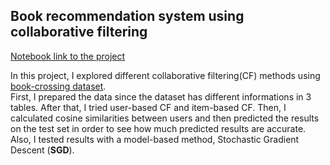 ## Book recommendation system using collaborative filtering

[Notebook link to the project](https://github.com/SarahMestiri/RecommenderSystems/blob/master/Projects/Book%20Recommendation%20System%20using%20CF.ipynb)

In this project, I explored different collaborative filtering(CF) methods using [book-crossing dataset](http://www2.informatik.uni-freiburg.de/~cziegler/BX/). <br>
First, I prepared the data since the dataset has different informations in 3 tables. After that, I tried user-based CF and item-based CF. Then, I calculated cosine similarities between users and then predicted the results on the test set in order to see how much predicted results are accurate.<br> Also, I tested results with a model-based method, Stochastic Gradient Descent (**SGD**).
